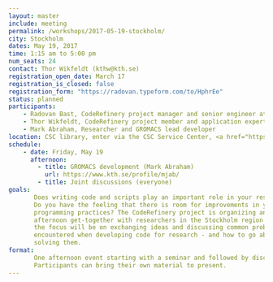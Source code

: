 ```yaml
---
layout: master
include: meeting
permalink: /workshops/2017-05-19-stockholm/
city: Stockholm
dates: May 19, 2017
time: 1:15 am to 5:00 pm
num_seats: 24
contact: Thor Wikfeldt (kthw@kth.se)
registration_open_date: March 17
registration_is_closed: false
registration_form: "https://radovan.typeform.com/to/HphrEe"
status: planned
participants:
    - Radovan Bast, CodeRefinery project manager and senior engineer at UiT, Norway
    - Thor Wikfeldt, CodeRefinery project member and application expert at PDC, Stockholm
    - Mark Abraham, Researcher and GROMACS lead developer
location: CSC library, enter via the CSC Service Center, <a href="https://goo.gl/ZAvu2O" target="_blank">Lindstedtsvägen 3, 4:th floor, KTH Campus</a>. 
schedule:
    - date: Friday, May 19
      afternoon:
        - title: GROMACS development (Mark Abraham)
          url: https://www.kth.se/profile/mjab/
        - title: Joint discussions (everyone)
goals:
       Does writing code and scripts play an important role in your research? 
       Do you have the feeling that there is room for improvements in your
       programming practices? The CodeRefinery project is organizing an
       afternoon get-together with researchers in the Stockholm region where
       the focus will be on exchanging ideas and discussing common problems
       encountered when developing code for research - and how to go about
       solving them.
format:
       One afternoon event starting with a seminar and followed by discussions. 
       Participants can bring their own material to present.
---
```

